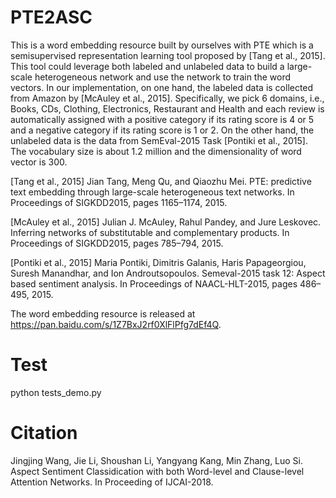 # PTE2ASC

This is a word embedding resource built by ourselves with PTE which is a semisupervised representation learning tool proposed by [Tang et al., 2015]. This tool could leverage both labeled and unlabeled data to build a large-scale heterogeneous network and use the network to train the word vectors. In our implementation, on one hand, the labeled data is collected from Amazon by [McAuley et al., 2015]. Specifically, we pick 6 domains, i.e., Books, CDs, Clothing, Electronics, Restaurant and Health and each review is automatically assigned with a positive category if its rating score is 4 or 5 and a negative category if its rating score is 1 or 2. On the other hand, the unlabeled data is the data from SemEval-2015 Task [Pontiki et al., 2015]. The vocabulary size is about 1.2 million and the dimensionality of word vector is 300.

[Tang et al., 2015] Jian Tang, Meng Qu, and Qiaozhu Mei. PTE: predictive text embedding through large-scale heterogeneous text networks. In Proceedings of SIGKDD2015, pages 1165–1174, 2015.

[McAuley et al., 2015] Julian J. McAuley, Rahul Pandey, and Jure Leskovec. Inferring networks of substitutable and complementary products. In Proceedings of SIGKDD2015, pages 785–794, 2015.

[Pontiki et al., 2015] Maria Pontiki, Dimitris Galanis, Haris Papageorgiou, Suresh Manandhar, and Ion Androutsopoulos. Semeval-2015 task 12: Aspect based sentiment analysis. In Proceedings of NAACL-HLT-2015, pages 486–495, 2015.

The word embedding resource is released at https://pan.baidu.com/s/1Z7BxJ2rf0XlFlPfg7dEf4Q.

# Test

python tests_demo.py

# Citation

Jingjing Wang, Jie Li, Shoushan Li, Yangyang Kang, Min Zhang, Luo Si. Aspect Sentiment Classidication with both Word-level and Clause-level Attention Networks. In Proceeding of IJCAI-2018.
